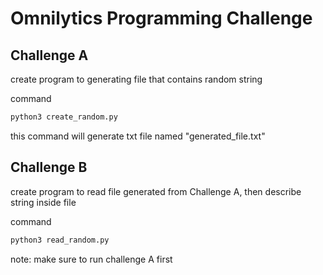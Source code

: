 # Omnilytics Programming Challenge

## Challenge A
create program to generating file that contains random string

command
```bash
python3 create_random.py
```

this command will generate txt file named "generated_file.txt"

## Challenge B
create program to read file generated from Challenge A, then describe string inside file

command
```bash
python3 read_random.py
```

note: make sure to run challenge A first

